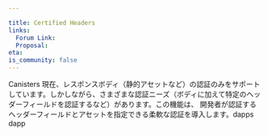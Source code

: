 ```yaml
---

title: Certified Headers
links:
  Forum Link:
  Proposal:
eta:
is_community: false
---
```

Canisters 現在、レスポンスボディ（静的アセットなど）の認証のみをサポートしています。しかしながら、さまざまな認証ニーズ（ボディに加えて特定のヘッダーフィールドを認証するなど）があります。この機能は、 開発者が認証するヘッダーフィールドとアセットを指定できる柔軟な認証を導入します。dapps dapp 

<!---


Canisters currently only support certification of the response body (e.g., static assets). dapps, however, have varying certification needs (e.g., certifying specific header fields in addition to the body). This feature introduces flexible certification that allows the dapp developer to specify the header fields and assets to be certified.

-->
